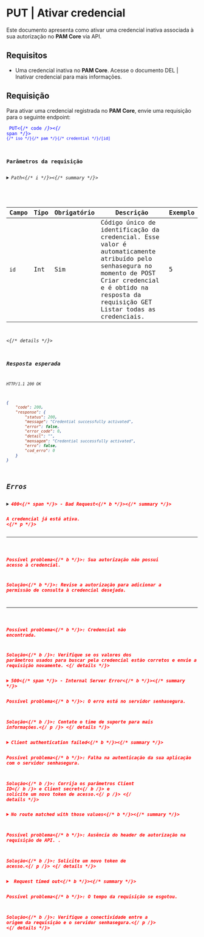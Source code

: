 # PUT | Ativar credencial

Este documento apresenta como ativar uma credencial inativa associada à sua autorização no **PAM Core** via API.

## Requisitos
* Uma credencial inativa no **PAM Core**. Acesse o documento DEL | Inativar credencial para mais informações.

## Requisição

Para ativar uma credencial registrada no **PAM Core**, envie uma requisição para o seguinte endpoint:

 <code><span style="color:blue"> PUT<{/* code */}><{/* span */}> `{/* iso */}{/* pam */}{/* credential */}/[id]`

### Parâmetros da requisição

<details>
    <summary><i>Path<{/* i */}><{/* summary */}>
    <p>

| Campo | Tipo | Obrigatório | Descrição | Exemplo |
| --- | --- | --- | --- | --- |
| `id` | Int | Sim | Código único de identificação da credencial. Esse valor é automaticamente atribuído pelo senhasegura no momento de POST Criar credencial e é obtido na resposta da requisição GET Listar todas as credenciais. | 5 |<{/* p */}>
<{/* details */}>

### Resposta esperada

`HTTP/1.1 200 OK`

 
```json
{
    "code": 200,
    "response": {
        "status": 200,
        "message": "Credential successfully activated",
        "error": false,
        "error_code": 0,
        "detail": "",
        "mensagem": "Credential successfully activated",
        "erro": false,
        "cod_erro": 0
    }
}
```

## Erros

<details>
    <summary><b><span style="color:red">400<{/* span */}> - Bad Request<{/* b */}><{/* summary */}>
    <p>A credencial já está ativa.<br><{/* p */}>
  

* * *


<br><b>Possível problema<{/* b */}>: Sua autorização não possui acesso à credencial. 
     
<b>Solução<{/* b */}>: Revise a autorização para adicionar a permissão de consulta à credencial desejada.
* * *


<br><b>Possível problema<{/* b */}>: Credencial não encontrada. 
     
<b>Solução<{/* b */}>: Verifique se os valores dos parâmetros usados para buscar pela credencial estão corretos e envie a requisição novamente.
<{/* details */}>






<details>
    <summary><b><span style="color:red">500<{/* span */}> - Internal Server Error<{/* b */}><{/* summary */}>
    <p><b>Possível problema<{/* b */}>: O erro está no servidor senhasegura.<br>
        
<b>Solução<{/* b */}>: Contate o time de suporte para mais informações.<{/* p */}>
<{/* details */}>

<details>
    <summary><b>Client authentication failed<{/* b */}><{/* summary */}>
    <p><b>Possível problema<{/* b */}>: Falha na autenticação da sua aplicação com o servidor senhasegura.<br>
        
   <b>Solução<{/* b */}>: Corrija os parâmetros <b>Client ID<{/* b */}> e <b>Client secret<{/* b */}> e solicite um novo token de acesso.<{/* p */}>
<{/* details */}>

<details>
    <summary><b>No route matched with those values<{/* b */}><{/* summary */}>
    
   <p><b>Possível problema<{/* b */}>: Ausência do header de autorização na requisição de API. .<br>
        
  <b>Solução<{/* b */}>: Solicite um novo token de acesso.<{/* p */}>
<{/* details */}>

<details>
    <summary><b> Request timed out<{/* b */}><{/* summary */}>
    <p><b>Possível problema<{/* b */}>: O tempo da requisição se esgotou. <br>
        
<b>Solução<{/* b */}>: Verifique a conectividade entre a origem da requisição e o servidor senhasegura.<{/* p */}>
<{/* details */}>